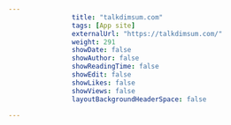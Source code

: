 ---
                title: "talkdimsum.com"
                tags: [App site]
                externalUrl: "https://talkdimsum.com/"
                weight: 291
                showDate: false
                showAuthor: false
                showReadingTime: false
                showEdit: false
                showLikes: false
                showViews: false
                layoutBackgroundHeaderSpace: false
                ---
